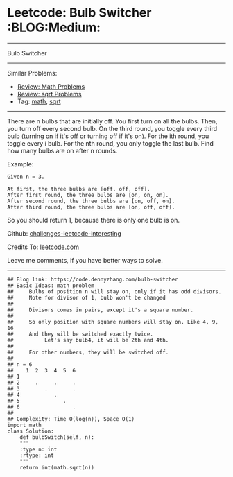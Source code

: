 
# Leetcode: Bulb Switcher     :BLOG:Medium:

---

Bulb Switcher  

---

Similar Problems:  

-   [Review: Math Problems](https://code.dennyzhang.com/review-math)
-   [Review: sqrt Problems](https://code.dennyzhang.com/review-sqrt)
-   Tag: [math](https://code.dennyzhang.com/tag/math), [sqrt](https://code.dennyzhang.com/tag/sqrt)

---

There are n bulbs that are initially off. You first turn on all the bulbs. Then, you turn off every second bulb. On the third round, you toggle every third bulb (turning on if it's off or turning off if it's on). For the ith round, you toggle every i bulb. For the nth round, you only toggle the last bulb. Find how many bulbs are on after n rounds.  

Example:  

    Given n = 3. 
    
    At first, the three bulbs are [off, off, off].
    After first round, the three bulbs are [on, on, on].
    After second round, the three bulbs are [on, off, on].
    After third round, the three bulbs are [on, off, off]. 

So you should return 1, because there is only one bulb is on.  

Github: [challenges-leetcode-interesting](https://github.com/DennyZhang/challenges-leetcode-interesting/tree/master/problems/bulb-switcher)  

Credits To: [leetcode.com](https://leetcode.com/problems/bulb-switcher/description/)  

Leave me comments, if you have better ways to solve.  

---

    ## Blog link: https://code.dennyzhang.com/bulb-switcher
    ## Basic Ideas: math problem
    ##     Bulbs of position n will stay on, only if it has odd divisors.
    ##     Note for divisor of 1, bulb won't be changed
    ##
    ##     Divisors comes in pairs, except it's a square number.
    ##
    ##     So only position with square numbers will stay on. Like 4, 9, 16
    ##     And they will be switched exactly twice.
    ##          Let's say bulb4, it will be 2th and 4th.
    ##
    ##     For other numbers, they will be switched off.
    ##
    ## n = 6
    ##    1  2  3  4  5  6
    ## 1  
    ## 2     .     .     .
    ## 3        .        .
    ## 4           .
    ## 5              .
    ## 6                 .
    ##
    ## Complexity: Time O(log(n)), Space O(1)
    import math
    class Solution:
        def bulbSwitch(self, n):
    	"""
    	:type n: int
    	:rtype: int
    	"""
    	return int(math.sqrt(n))

